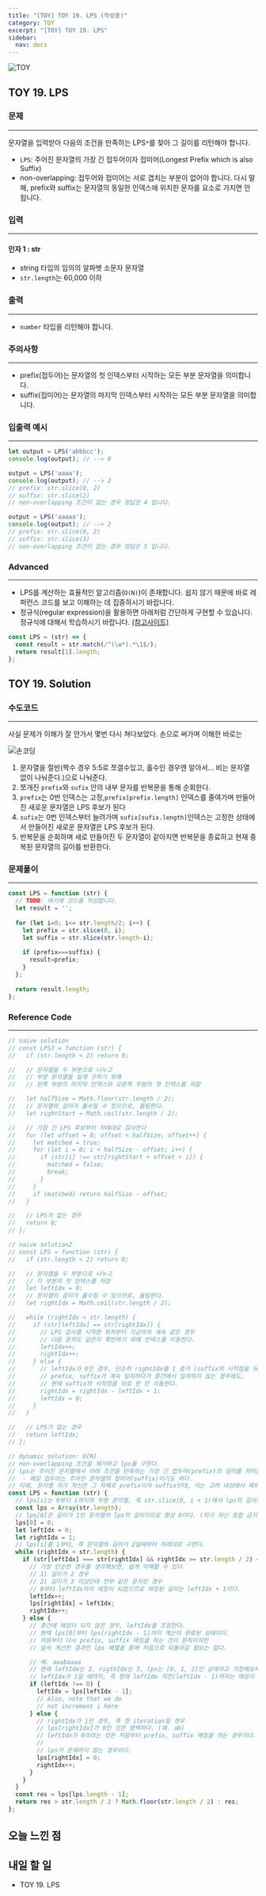 ```yaml
---
title: "[TOY] TOY 19. LPS (작성중)"
category: TOY
excerpt: "[TOY] TOY 19. LPS"
sidebar:
  nav: docs
---
```


![TOY](https://user-images.githubusercontent.com/83164003/131701318-f0ff36c4-1fcc-4f21-b978-18a9d8ec3386.jpg)
## TOY 19. LPS
### 문제
---
문자열을 입력받아 다음의 조건을 만족하는 LPS`*`를 찾아 그 길이를 리턴해야 합니다.

- `LPS`: 주어진 문자열의 가장 긴 접두어이자 접미어(Longest Prefix which is also Suffix)
- non-overlapping: 접두어와 접미어는 서로 겹치는 부분이 없어야 합니다. 다시 말해, prefix와 suffix는 문자열의 동일한 인덱스에 위치한 문자를 요소로 가지면 안 됩니다.


### 입력
---
#### 인자 1 : str
- string 타입의 임의의 알파벳 소문자 문자열
- `str.length`는 60,000 이하

### 출력
---
- `number` 타입을 리턴해야 합니다.

### 주의사항
---
- prefix(접두어)는 문자열의 첫 인덱스부터 시작하는 모든 부분 문자열을 의미합니다.
- suffix(접미어)는 문자열의 마지막 인덱스부터 시작하는 모든 부분 문자열을 의미합니다.

### 입출력 예시
---
```javascript
let output = LPS('abbbcc');
console.log(output); // --> 0

output = LPS('aaaa');
console.log(output); // --> 2
// prefix: str.slice(0, 2)
// suffix: str.slice(2)
// non-overlapping 조건이 없는 경우 정답은 4 입니다.

output = LPS('aaaaa');
console.log(output); // --> 2
// prefix: str.slice(0, 2)
// suffix: str.slice(3)
// non-overlapping 조건이 없는 경우 정답은 5 입니다.
```

### Advanced
---
- LPS를 계산하는 효율적인 알고리즘(`O(N)`)이 존재합니다. 쉽지 않기 때문에 바로 레퍼런스 코드를 보고 이해하는 데 집중하시기 바랍니다.
- 정규식(regular expression)을 활용하면 아래처럼 간단하게 구현할 수 있습니다. 정규식에 대해서 학습하시기 바랍니다. <a href="https://regexr.com/" target="_blank">(참고사이트)</a>

```javascript
const LPS = (str) => {
  const result = str.match(/^(\w*).*\1$/);
  return result[1].length;
};
```

## TOY 19. Solution
### 수도코드
---
사실 문제가 이해가 잘 안가서 몇번 다시 쳐다보았다. 
손으로 써가며 이해한 바로는

![손코딩](https://user-images.githubusercontent.com/83164003/133775557-73296f0c-37e8-43b6-ae64-0aba0d96ac2e.jpg)

1. 문자열을 절반(짝수 경우 5:5로 쪼갤수있고, 홀수인 경우엔 알아서... 비는 문자열 없이 나눠준다.)으로 나눠준다.
2. 쪼개진 `prefix`와 `sufix` 안의 내부 문자를 반복문을 통해 순회한다.
3. `prefix`는 0번 인덱스는 고정,`prefix[prefix.length]` 인덱스를 줄여가며 만들어진 새로운 문자열은 LPS 후보가 된다
4. `sufix`는 0번 인덱스부터 늘려가며 `sufix[sufix.length]`인덱스는 고정한 상태에서 만들어진 새로운 문자열은 LPS 후보가 된다.
5. 반복문을 순회하며 새로 만들어진 두 문자열이 같아지면 반복문을 종료하고 현재 중복된 문자열의 길이를 반환한다.
### 문제풀이
---
```javascript 
const LPS = function (str) {
  // TODO: 여기에 코드를 작성합니다.
  let result = '';
  
  for (let i=0; i<= str.length/2; i++) {
    let prefix = str.slice(0, i);
    let suffix = str.slice(str.length-i);
    
    if (prefix===suffix) {
      result=prefix;
    }
  };
  
  return result.length;
};
```
### Reference Code
---
```javascript
// naive solution
// const LPS3 = function (str) {
//   if (str.length < 2) return 0;

//   // 문자열을 두 부분으로 나누고
//   // 부분 문자열을 쉽게 구하기 위해
//   // 왼쪽 부분의 마지막 인덱스와 오른쪽 부분의 첫 인덱스를 저장

//   let halfSize = Math.floor(str.length / 2);
//   // 문자열의 길이가 홀수일 수 있으므로, 올림한다.
//   let rightStart = Math.ceil(str.length / 2);

//   // 가장 긴 LPS 후보부터 차례대로 검사한다
//   for (let offset = 0; offset < halfSize; offset++) {
//     let matched = true;
//     for (let i = 0; i < halfSize - offset; i++) {
//       if (str[i] !== str[rightStart + offset + i]) {
//         matched = false;
//         break;
//       }
//     }
//     if (matched) return halfSize - offset;
//   }

//   // LPS가 없는 경우
//   return 0;
// };

// naive solution2
// const LPS = function (str) {
//   if (str.length < 2) return 0;

//   // 문자열을 두 부분으로 나누고
//   // 각 부분의 첫 인덱스를 저장
//   let leftIdx = 0;
//   // 문자열의 길이가 홀수일 수 있으므로, 올림한다.
//   let rightIdx = Math.ceil(str.length / 2);

//   while (rightIdx < str.length) {
//     if (str[leftIdx] == str[rightIdx]) {
//       // LPS 검사를 시작한 위치부터 지금까지 계속 같은 경우
//       // 다음 문자도 같은지 확인하기 위해 인덱스를 이동한다.
//       leftIdx++;
//       rightIdx++;
//     } else {
//       // leftIdx가 0인 경우, 단순히 rightIdx를 1 증가 (suffix의 시작점을 뒤로 한 칸 이동)
//       // prefix, suffix가 계속 일치하다가 중간에서 일치하지 않는 경우에도,
//       // 현재 suffix의 시작점을 뒤로 한 칸 이동한다.
//       rightIdx = rightIdx - leftIdx + 1;
//       leftIdx = 0;
//     }
//   }

//   // LPS가 없는 경우
//   return leftIdx;
// };

// dynamic solution: O(N)
// non-overlapping 조건을 제거하고 lps를 구한다.
// lps는 주어진 문자열에서 아래 조건을 만족하는 가장 긴 접두어(prefix)의 길이를 의미한다.
//  - 해당 접두어는 주어진 문자열의 접미어(suffix)이기도 하다.
// 이때, 문자열 자기 자신은 그 자체로 prefix이자 suffix인데, 이는 고려 대상에서 제외한다.
const LPS = function (str) {
  // lps[i]는 0부터 i까지의 부분 문자열, 즉 str.slice(0, i + 1)에서 lps의 길이를 저장한다.
  const lps = Array(str.length);
  // lps[0]은 길이가 1인 문자열의 lps의 길이이므로 항상 0이다. (자기 자신 포함 금지)
  lps[0] = 0;
  let leftIdx = 0;
  let rightIdx = 1;
  // lps[i]를 1부터, 즉 문자열의 길이가 2일때부터 차례대로 구한다.
  while (rightIdx < str.length) {
    if (str[leftIdx] === str[rightIdx] && rightIdx >= str.length / 2) {
      // 가장 단순한 경우를 생각해보면, 쉽게 이해할 수 있다.
      // 1) 길이가 2 경우
      // 2) 길이가 3 이상인데 전부 같은 문자인 경우
      // 0부터 leftIdx까지 매칭이 되었으므로 매칭된 길이는 leftIdx + 1이다.
      leftIdx++;
      lps[rightIdx] = leftIdx;
      rightIdx++;
    } else {
      // 중간에 매칭이 되지 않은 경우, leftIdx를 조정한다.
      // 현재 lps[0]부터 lps[rightIdx - 1]까지 계산이 완료된 상태이다.
      // 처음부터 다시 prefix, suffix 매칭을 하는 것이 원칙이지만
      // 앞서 계산한 결과인 lps 배열을 통해 처음으로 되돌아갈 필요는 없다.

      // 예. aaabaaaa
      // 현재 leftIdx는 2, rigthIdx는 3, lps는 [0, 1, 2]인 상태라고 가정해보자.
      // leftIdx가 1일 때까지, 즉 현재 leftIdx 직전(leftIdx - 1)까지는 매칭이 되었다.
      if (leftIdx !== 0) {
        leftIdx = lps[leftIdx - 1];
        // Also, note that we do
        // not increment i here
      } else {
        // rightIdx가 1인 경우, 즉 첫 iteration일 경우
        // lps[rightIdx]가 0인 것은 명백하다. (예. ab)
        // leftIdx가 0이라는 것은 처음부터 prefix, suffix 매칭을 하는 경우이다.
        //
        // lps가 존재하지 않는 경우이다.
        lps[rightIdx] = 0;
        rightIdx++;
      }
    }
  }
  const res = lps[lps.length - 1];
  return res > str.length / 2 ? Math.floor(str.length / 2) : res;
};
```
## 오늘 느낀 점
	
## 내일 할 일
- TOY 19. LPS
